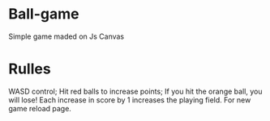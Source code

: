 # Ball-game
Simple game maded on Js Canvas
# Rulles
WASD control;
Hit red balls to increase points;
If you hit the orange ball, you will lose!
Each increase in score by 1 increases the playing field.
For new game reload page.
